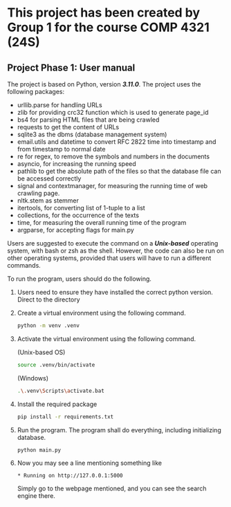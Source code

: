 # This project has been created by Group 1 for the course COMP 4321 (24S)

## Project Phase 1: User manual

The project is based on Python, version ***3.11.0***. The project uses the following packages:

- urllib.parse for handling URLs
- zlib for providing crc32 function which is used to generate page_id
- bs4 for parsing HTML files that are being crawled
- requests to get the content of URLs
- sqlite3 as the dbms (database management system)
- email.utils and datetime to convert RFC 2822 time into timestamp and from timestamp to normal date
- re for regex, to remove the symbols and numbers in the documents
- asyncio, for increasing the running speed
- pathlib to get the absolute path of the files so that the database file can be accessed correctly
- signal and contextmanager, for measuring the running time of web crawling page.
- nltk.stem as stemmer
- itertools, for converting list of 1-tuple to a list
- collections, for the occurrence of the texts
- time, for measuring the overall running time of the program
- argparse, for accepting flags for main.py

Users are suggested to execute the command on a **_Unix-based_** operating system, with bash or zsh as the shell. However, the code can also be run on other operating systems, provided that users will have to run a different commands. 

To run the program, users should do the following. 

1. Users need to ensure they have installed the correct python version. Direct to the directory 

2. Create a virtual environment using the following command. 

    ```bash
    python -m venv .venv
    ```

3. Activate the virtual environment using the following command.

    (Unix-based OS)
    ```bash
    source .venv/bin/activate
    ```

    (Windows)
    ```bash
    .\.venv\Scripts\activate.bat
    ```
    
    
4. Install the required package

    ```bash
    pip install -r requirements.txt
    ```

5. Run the program. The program shall do everything, including initializing database.

    ```bash
    python main.py
    ```
   
6. Now you may see a line mentioning something like
   
   ```
   * Running on http://127.0.0.1:5000
   ```
   
   Simply go to the webpage mentioned, and you can see the search engine there. 
